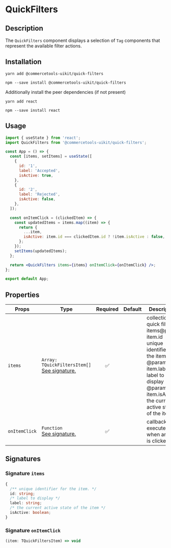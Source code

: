 <!-- THIS IS AN AUTOGENERATED FILE. DO NOT EDIT THIS FILE DIRECTLY. -->
<!-- This file is created by the `yarn generate-readme` script. -->

# QuickFilters

## Description

The `QuickFilters` component displays a selection of `Tag` components that represent the available filter actions.

## Installation

```
yarn add @commercetools-uikit/quick-filters
```

```
npm --save install @commercetools-uikit/quick-filters
```

Additionally install the peer dependencies (if not present)

```
yarn add react
```

```
npm --save install react
```

## Usage

```jsx
import { useState } from 'react';
import QuickFilters from '@commercetools-uikit/quick-filters';

const App = () => {
  const [items, setItems] = useState([
    {
      id: '1',
      label: 'Accepted',
      isActive: true,
    },
    {
      id: '2',
      label: 'Rejected',
      isActive: false,
    },
  ]);

  const onItemClick = (clickedItem) => {
    const updatedItems = items.map((item) => {
      return {
        ...item,
        isActive: item.id === clickedItem.id ? !item.isActive : false,
      };
    });
    setItems(updatedItems);
  };

  return <QuickFilters items={items} onItemClick={onItemClick} />;
};

export default App;
```

## Properties

| Props         | Type                                                                | Required | Default | Description                                                                                                                                                                         |
| ------------- | ------------------------------------------------------------------- | :------: | ------- | ----------------------------------------------------------------------------------------------------------------------------------------------------------------------------------- |
| `items`       | `Array: TQuickFiltersItem[]`<br/>[See signature.](#signature-items) |    ✅    |         | collection of quick filter items@param item.id unique identifier for the item.&#xA;@param item.label label to display&#xA;@param item.isActive the current active state of the item |
| `onItemClick` | `Function`<br/>[See signature.](#signature-onitemclick)             |    ✅    |         | callback fn, executed when an item is clicked                                                                                                                                       |

## Signatures

### Signature `items`

```ts
{
  /** unique identifier for the item. */
  id: string;
  /* label to display */
  label: string;
  /* the current active state of the item */
  isActive: boolean;
}
```

### Signature `onItemClick`

```ts
(item: TQuickFiltersItem) => void
```
